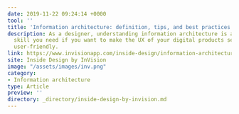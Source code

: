 ```yaml
---
date: 2019-11-22 09:24:14 +0000
tool: ''
title: 'Information architecture: definition, tips, and best practices'
description: As a designer, understanding information architecture is an invaluable
  skill you need if you want to make the UX of your digital products seamless and
  user-friendly.
link: https://www.invisionapp.com/inside-design/information-architecture/
site: Inside Design by InVision
image: "/assets/images/inv.png"
category:
- Information architecture
type: Article
preview: ''
directory: _directory/inside-design-by-invision.md
---
```

